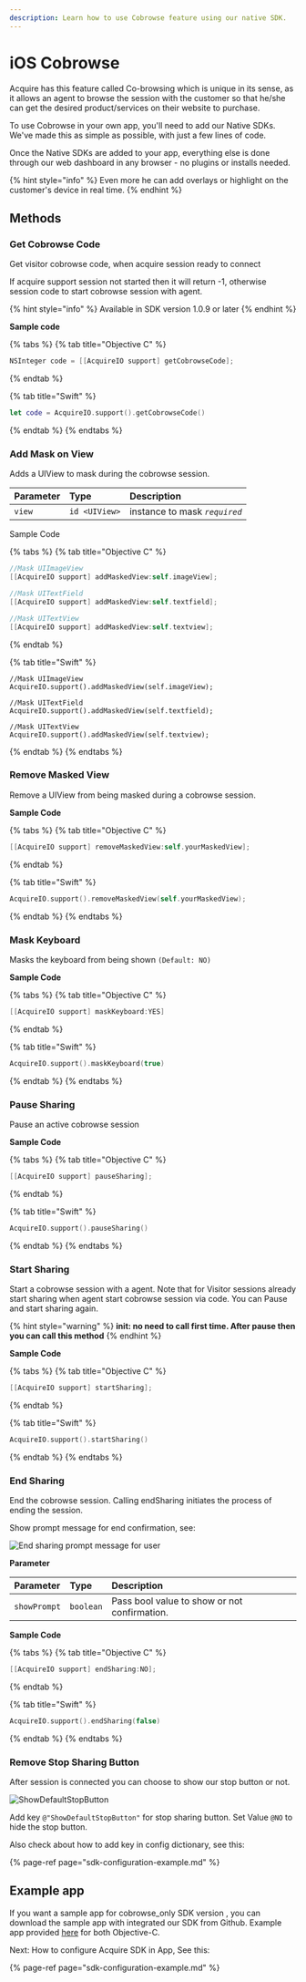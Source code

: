 ```yaml
---
description: Learn how to use Cobrowse feature using our native SDK.
---
```


# iOS Cobrowse

Acquire has this feature called Co-browsing which is unique in its sense, as it allows an agent to browse the session with the customer so that he/she can get the desired product/services on their website to purchase.

To use Cobrowse in your own app, you'll need to add our Native SDKs. We've made this as simple as possible, with just a few lines of code.

Once the Native SDKs are added to your app, everything else is done through our web dashboard in any browser - no plugins or installs needed.

{% hint style="info" %}
Even more he can add overlays or highlight on the customer's device in real time.
{% endhint %}

## Methods

### Get Cobrowse Code

Get visitor cobrowse code, when acquire session ready to connect

If acquire support session not started then it will return -1, otherwise session code to start cobrowse session with agent.

{% hint style="info" %}
Available in SDK version 1.0.9 or later
{% endhint %}

**Sample code**

{% tabs %}
{% tab title="Objective C" %}
```objectivec
NSInteger code = [[AcquireIO support] getCobrowseCode];
```
{% endtab %}

{% tab title="Swift" %}
```swift
let code = AcquireIO.support().getCobrowseCode()
```
{% endtab %}
{% endtabs %}

### Add Mask on View

Adds a UIView to mask during the cobrowse session.

| Parameter | Type | Description |
| :--- | :--- | :--- |
| `view` | `id <UIView>` |  instance to mask _`required`_ |

Sample Code

{% tabs %}
{% tab title="Objective C" %}
```objectivec
//Mask UIImageView
[[AcquireIO support] addMaskedView:self.imageView];

//Mask UITextField
[[AcquireIO support] addMaskedView:self.textfield];

//Mask UITextView
[[AcquireIO support] addMaskedView:self.textview];
```
{% endtab %}

{% tab title="Swift" %}
```text
//Mask UIImageView
AcquireIO.support().addMaskedView(self.imageView);

//Mask UITextField
AcquireIO.support().addMaskedView(self.textfield);

//Mask UITextView
AcquireIO.support().addMaskedView(self.textview);
```
{% endtab %}
{% endtabs %}

### Remove Masked View

Remove a UIView from being masked during a cobrowse session.

**Sample Code**

{% tabs %}
{% tab title="Objective C" %}
```objectivec
[[AcquireIO support] removeMaskedView:self.yourMaskedView];
```
{% endtab %}

{% tab title="Swift" %}
```swift
AcquireIO.support().removeMaskedView(self.yourMaskedView);
```
{% endtab %}
{% endtabs %}

### Mask Keyboard

Masks the keyboard from being shown `(Default: NO)`

**Sample Code**

{% tabs %}
{% tab title="Objective C" %}
```objectivec
[[AcquireIO support] maskKeyboard:YES]
```
{% endtab %}

{% tab title="Swift" %}
```swift
AcquireIO.support().maskKeyboard(true)
```
{% endtab %}
{% endtabs %}

### Pause Sharing

Pause an active cobrowse session

**Sample Code**

{% tabs %}
{% tab title="Objective C" %}
```objectivec
[[AcquireIO support] pauseSharing];
```
{% endtab %}

{% tab title="Swift" %}
```swift
AcquireIO.support().pauseSharing()
```
{% endtab %}
{% endtabs %}

### Start Sharing

Start a cobrowse session with a agent. Note that for Visitor sessions already start sharing when agent start cobrowse session via code. You can Pause and start sharing again.

{% hint style="warning" %}
**init: no need to call first time. After pause then you can call this method**
{% endhint %}

**Sample Code**

{% tabs %}
{% tab title="Objective C" %}
```objectivec
[[AcquireIO support] startSharing];
```
{% endtab %}

{% tab title="Swift" %}
```swift
AcquireIO.support().startSharing()
```
{% endtab %}
{% endtabs %}

### End Sharing

End the cobrowse session. Calling endSharing initiates the process of ending the session.

Show prompt message for end confirmation, see:

![End sharing prompt message for user](../../.gitbook/assets/screen-shot-2018-09-24-at-1.11.07-pm.png)

**Parameter**

| **Parameter** | Type | Description |
| :--- | :--- | :--- |
| `showPrompt` | `boolean` | Pass bool value to show or not confirmation. |

**Sample Code**

{% tabs %}
{% tab title="Objective C" %}
```objectivec
[[AcquireIO support] endSharing:NO];
```
{% endtab %}

{% tab title="Swift" %}
```swift
AcquireIO.support().endSharing(false)
```
{% endtab %}
{% endtabs %}

### Remove Stop Sharing Button

After session is connected you can choose to show our stop button or not.

![ShowDefaultStopButton](../../.gitbook/assets/showdefaultstopbutton.png)

Add key `@"ShowDefaultStopButton"` for stop sharing button. Set Value `@NO` to hide the stop button.

Also check about how to add key in config dictionary, see this:

{% page-ref page="sdk-configuration-example.md" %}

## Example app

If you want a sample app for cobrowse\_only SDK version , you can download the sample app with integrated our SDK from Github. Example app provided [here](https://github.com/acquireio/acquireio-cobrowse-ios) for both Objective-C.

Next: How to configure Acquire SDK in App, See this:

{% page-ref page="sdk-configuration-example.md" %}



